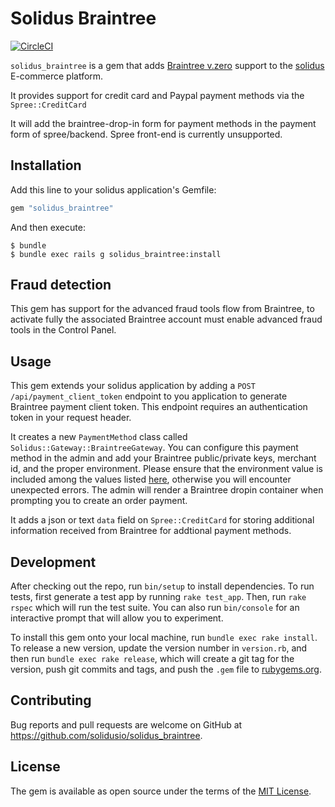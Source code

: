 # Solidus Braintree

[![CircleCI](https://circleci.com/gh/solidusio/solidus_braintree.svg?style=svg)](https://circleci.com/gh/solidusio/solidus_braintree)

`solidus_braintree` is a gem that adds [Braintree v.zero](https://www.braintreepayments.com/v-zero) support to the [solidus](http://solidus.io/) E-commerce platform.

It provides support for credit card and Paypal payment methods via the `Spree::CreditCard`

It will add the braintree-drop-in form for payment methods in the payment form of spree/backend. Spree front-end is currently unsupported.

## Installation

Add this line to your solidus application's Gemfile:

```ruby
gem "solidus_braintree"
```

And then execute:

    $ bundle
    $ bundle exec rails g solidus_braintree:install


## Fraud detection

This gem has support for the advanced fraud tools flow from Braintree, to activate
fully the associated Braintree account must enable advanced fraud tools in the
Control Panel.

## Usage

This gem extends your solidus application by adding a `POST /api/payment_client_token` endpoint to you application to generate Braintree payment client token. This endpoint requires an authentication token in your request header.

It creates a new `PaymentMethod` class called `Solidus::Gateway::BraintreeGateway`. You can configure this payment method in the admin and add your Braintree public/private keys, merchant id, and the proper environment. Please ensure that the environment value is included among the values listed [here](https://github.com/braintree/braintree_ruby/blob/7660ae6f6d228acee8eaedd1830afafbaf91820f/lib/braintree/configuration.rb#L235), otherwise you will encounter unexpected errors. The admin will render a Braintree dropin container when prompting you to create an order payment.

It adds a json or text `data` field on `Spree::CreditCard` for storing additional information received from Braintree for addtional payment methods.

## Development

After checking out the repo, run `bin/setup` to install dependencies. To run tests, first generate a test app by running `rake test_app`. Then, run `rake rspec` which will run the test suite. You can also run `bin/console` for an interactive prompt that will allow you to experiment.

To install this gem onto your local machine, run `bundle exec rake install`. To release a new version, update the version number in `version.rb`, and then run `bundle exec rake release`, which will create a git tag for the version, push git commits and tags, and push the `.gem` file to [rubygems.org](https://rubygems.org).

## Contributing

Bug reports and pull requests are welcome on GitHub at https://github.com/solidusio/solidus_braintree.

## License

The gem is available as open source under the terms of the [MIT License](http://opensource.org/licenses/MIT).
